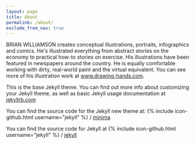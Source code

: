 ```yaml
---
layout: page
title: About
permalink: /about/
exclude_from_nav: true
---
```


BRIAN WILLIAMSON creates conceptual illustrations, portraits, infographics and comics. He's illustrated everything from abstract stories on the economy to practical how-to stories on exercise. His illustrations have been featured in newspapers around the country. He is equally comfortable working with dirty, real-world paint and the virtual equivalent. You can see more of his illustration work at www.drawing-hands.com.

This is the base Jekyll theme. You can find out more info about customizing your Jekyll theme, as well as basic Jekyll usage documentation at [jekyllrb.com](https://jekyllrb.com/)

You can find the source code for the Jekyll new theme at:
{% include icon-github.html username="jekyll" %} /
[minima](https://github.com/jekyll/minima)

You can find the source code for Jekyll at
{% include icon-github.html username="jekyll" %} /
[jekyll](https://github.com/jekyll/jekyll)
